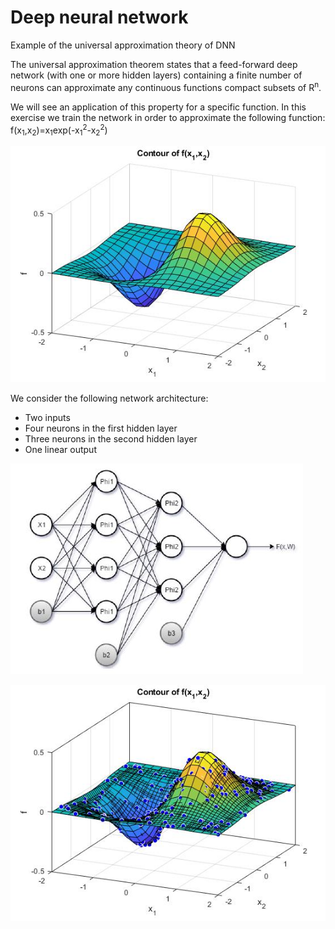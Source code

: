 # Deep neural network
Example of the universal approximation theory of DNN

The universal approximation theorem states that a feed-forward deep network (with one or
more hidden layers) containing a finite number of neurons can approximate any continuous
functions compact subsets of R<sup>n</sup>. 

We will see an application of this property for a specific function. In this exercise we train the
network in order to approximate the following function: f(x<sub>1</sub>,x<sub>2</sub>)=x<sub>1</sub>exp(-x<sub>1</sub><sup>2</sup>-x<sub>2</sub><sup>2</sup>)  

![Function plot](fig1.jpg)  

We consider the following network architecture:
* Two inputs
* Four neurons in the first hidden layer
* Three neurons in the second hidden layer
* One linear output

![Neural netowkr architecture](fig3.jpg)


![Trained approximation](fig2.jpg)  
